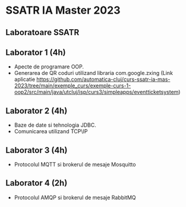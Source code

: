 # SSATR IA Master 2023

## Laboratoare SSATR

## Laborator 1 (4h)

- Apecte de programare OOP. 
- Generarea de QR coduri utilizand libraria com.google.zxing (Link aplicatie https://github.com/automatica-cluj/curs-ssatr-ia-mas-2023/tree/main/exemple_curs/exemple-curs-1-oop2/src/main/java/utcluj/isp/curs3/simpleapps/eventticketsystem) 

## Laborator 2 (4h)

- Baze de date si tehnologia JDBC. 
- Comunicarea utilizand TCP\IP

## Laborator 3 (4h)

- Protocolul MQTT si brokerul de mesaje Mosquitto

## Laborator 4 (2h)

- Protocolul AMQP si brokerul de mesaje RabbitMQ
